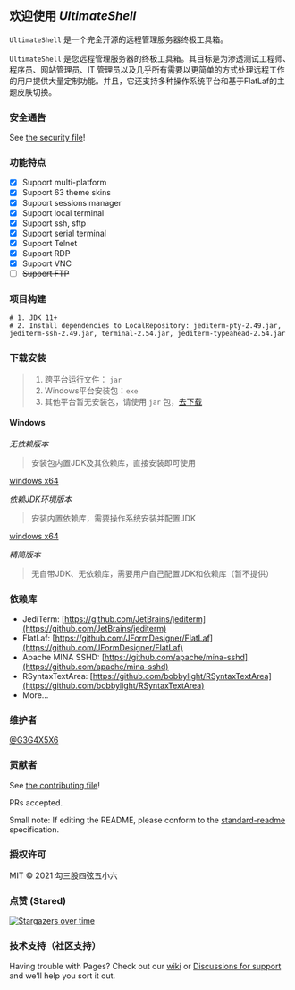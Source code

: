 ## 欢迎使用 *UltimateShell*

`UltimateShell` 是一个完全开源的远程管理服务器终极工具箱。

`UltimateShell` 是您远程管理服务器的终极工具箱。其目标是为渗透测试工程师、程序员、网站管理员、IT 管理员以及几乎所有需要以更简单的方式处理远程工作的用户提供大量定制功能。并且，它还支持多种操作系统平台和基于FlatLaf的主题皮肤切换。

### 安全通告

See [the security file](https://github.com/G3G4X5X6/ultimateshell/security/policy)!

### 功能特点

- [x] Support multi-platform
- [x] Support 63 theme skins
- [x] Support sessions manager
- [x] Support local terminal
- [x] Support ssh, sftp
- [x] Support serial terminal
- [x] Support Telnet
- [x] Support RDP
- [x] Support VNC
- [ ] <del>Support FTP</del>

### 项目构建

```
# 1. JDK 11+
# 2. Install dependencies to LocalRepository: jediterm-pty-2.49.jar, jediterm-ssh-2.49.jar, terminal-2.54.jar, jediterm-typeahead-2.54.jar
```

### 下载安装
> 1. 跨平台运行文件： `jar` <br>
> 1. Windows平台安装包：`exe` <br>
> 1. 其他平台暂无安装包，请使用 `jar` 包，[去下载](https://github.com/G3G4X5X6/ultimateshell/releases)

#### Windows
*无依赖版本*
> 安装包内置JDK及其依赖库，直接安装即可使用

[windows x64]()


*依赖JDK环境版本*
> 安装内置依赖库，需要操作系统安装并配置JDK

[windows x64]()


*精简版本*
> 无自带JDK、无依赖库，需要用户自己配置JDK和依赖库（暂不提供）



### 依赖库
- JediTerm: [https://github.com/JetBrains/jediterm](https://github.com/JetBrains/jediterm)
- FlatLaf: [https://github.com/JFormDesigner/FlatLaf](https://github.com/JFormDesigner/FlatLaf)
- Apache MINA SSHD: [https://github.com/apache/mina-sshd](https://github.com/apache/mina-sshd)
- RSyntaxTextArea: [https://github.com/bobbylight/RSyntaxTextArea](https://github.com/bobbylight/RSyntaxTextArea)
- More...


### 维护者

[@G3G4X5X6](https://github.com/G3G4X5X6)

### 贡献者

See [the contributing file](https://github.com/G3G4X5X6/ultimateshell/blob/main/contributing.md)!

PRs accepted.

Small note: If editing the README, please conform to the [standard-readme](https://github.com/RichardLitt/standard-readme) specification.

### 授权许可

MIT © 2021 勾三股四弦五小六


### 点赞 (Stared)

[![Stargazers over time](https://starchart.cc/G3G4X5X6/ultimateshell.svg)](https://starchart.cc/G3G4X5X6/ultimateshell)

### 技术支持（社区支持）

Having trouble with Pages? Check out our [wiki](https://github.com/G3G4X5X6/ultimateshell/wiki) or [Discussions for support](https://github.com/G3G4X5X6/ultimateshell/discussions) and we’ll help you sort it out.
